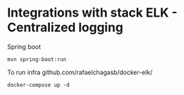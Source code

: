 # Integrations with stack ELK - Centralized logging

Spring boot

    mvn spring-boot:run

To run infra github.com/rafaelchagasb/docker-elk/

    docker-compose up -d

